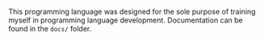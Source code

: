 This programming language was designed for the sole purpose of training myself in programming language development. Documentation can be found in the `docs/` folder.
